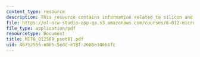 ```yaml
---
content_type: resource
description: This resource contains information related to silicon and thermal equilibrium..
file: https://ol-ocw-studio-app-qa.s3.amazonaws.com/courses/6-012-microelectronic-devices-and-circuits-spring-2009/46752555e8b55edce18f26bbe346b1fc_MIT6_012S09_pset01.pdf
file_type: application/pdf
resourcetype: Document
title: MIT6_012S09_pset01.pdf
uid: 46752555-e8b5-5edc-e18f-26bbe346b1fc
---
```

